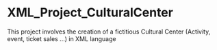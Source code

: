 # XML_Project_CulturalCenter
This project involves the creation of a fictitious Cultural Center (Activity, event, ticket sales ...) in XML language
